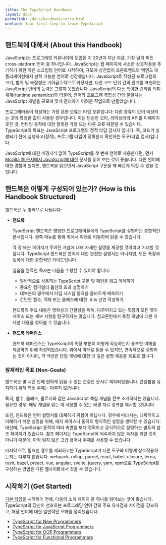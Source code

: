 ```yaml
---
title: The TypeScript Handbook
layout: docs
permalink: /docs/handbook/intro.html
oneline: Your first step to learn TypeScript
---
```


## 핸드북에 대해서 (About this Handbook)

JavaScript는 프로그래밍 커뮤니티에 도입된 지 20년이 지난 지금, 가장 널리 퍼진 cross-platform 언어 중 하나입니다. JavaScript는 웹 페이지에 사소한 상호작용을 추가하기 위한 작은 스크립팅 언어로 시작하여, 규모에 상관없이 프론트엔드와 백엔드 애플리케이션에서 선택 가능한 언어로 성장했습니다. JavaScript로 작성된 프로그램의 크기, 범위 및 복잡성은 기하급수적으로 커졌지만, 다른 코드 단위 간의 관계를 표현하는 JavaScript 언어의 능력은 그렇지 못했습니다. JavaScript의 다소 특이한 런타임 의미 체계(runtime semantics)와 더불어, 언어와 프로그램 복잡성 간의 불일치는 JavaScript 개발을 규모에 맞게 관리하기 어려운 작업으로 만들었습니다.

프로그래머들이 작성하는 가장 흔한 오류는 타입 오류입니다: 다른 종류의 값이 예상되는 곳에 특정한 값이 사용된 경우입니다. 이는 단순한 오타, 라이브러리 API를 이해하지 못한 것, 런타임 동작에 대한 잘못된 가정 또는 다른 오류 때문일 수 있습니다. TypeScript의 목표는 JavaScript 프로그램의 정적 타입 검사자 입니다. 즉, 코드가 실행되기 전에 실행하고(정적), 프로그램 타입이 정확한지 확인하는 도구(타입 검사)입니다.

JavaScript에 대한 배경지식 없이 TypeScript를 첫 번째 언어로 사용한다면, 먼저 [Mozilla 웹 문서에서 JavaScript에 대한](https://developer.mozilla.org/docs/Web/JavaScript/Guide) 문서를 읽어 보는 것이 좋습니다.
다른 언어에 대한 경험이 있다면, 핸드북을 읽으면서 JavaScript 구문을 꽤 빠르게 익힐 수 있을 것입니다.

## 핸드북은 어떻게 구성되어 있는가? (How is this Handbook Structured)

핸드북은 두 영역으로 나뉩니다:

* **핸드북**

  TypeScript 핸드북은 평범한 프로그래머들에게 TypeScript를 설명하는 종합적인 문서입니다. 왼쪽 메뉴를 통해 위에서 아래로 이동하며 읽을 수 있습니다.

  각 장 또는 페이지가 주어진 개념에 대해 자세한 설명을 제공할 것이라고 기대할 것입니다. TypeScript 핸드북은 언어에 대한 완전한 설명서는 아니지만, 모든 특징과 동작에 대한 종합적인 가이드입니다.

  실습을 완료한 독자는 다음을 수행할 수 있어야 합니다:

  * 일반적으로 사용하는 TypeScript 구문 및 패턴을 읽고 이해하기
  * 중요한 컴파일러 옵션의 효과 설명하기
  * 대부분의 경우에서 타입 시스템 동작을 올바르게 예측하기
  * 간단한 함수, 객체 또는 클래스에 대한 .d.ts 선언 작성하기

  핸드북의 주요 내용은 명확성과 간결성을 위해, 다루어지고 있는 특징의 모든 엣지 케이스 또는 세부 사항을 탐구하지는 않습니다. 참고문헌에서 특정 개념에 대한 자세한 내용을 찾아볼 수 있습니다.

* **핸드북 레퍼런스**

  핸드북 레퍼런스는 TypeScript의 특정 부분이 어떻게 작동하는지 풍부한 이해를 제공하기 위해 작성되었습니다. 위에서 아래로 읽을 수 있지만, 연속적으로 설명하는 것이 아니라, 각 섹션은 단일 개념에 대한 더 깊은 설명 제공을 목표로 합니다.

### 잠재적인 목표 (Non-Goals)

핸드북은 몇 시간 안에 편하게 읽을 수 있는 간결한 문서로 제작되었습니다. 간결함을 유지하기 위해 특정 주제는 다루지 않습니다.

특히, 함수, 클래스, 클로저와 같은 JavaScript 핵심 개념을 전부 소개하지는 않습니다. 필요한 경우, 해당 개념을 읽는 데 사용할 수 있는 배경 자료 링크를 제시할 것입니다.

또한, 핸드북은 언어 설명서를 대체하기 위함이 아닙니다. 경우에 따라서는, 대략적이고 이해하기 쉬운 설명을 위해, 에지 케이스나 동작의 형식적인 설명을 생략할 수 있습니다. 대신에, TypeScript 동작의 여러 측면을 보다 정확하고 공식적으로 설명하는 별도의 참조 페이지가 있습니다. 참조 페이지는 TypeScript에 익숙하지 않은 독자를 위한 것이 아니기 때문에, 아직 읽지 않은 고급 용어나 주제를 사용할 수 있습니다.

마지막으로, 필요한 경우를 제외하고는 TypeScript가 다른 도구와 어떻게 상호작용하는지는 다루지 않습니다. webpack, rollup, parcel, react, babel, closure, lerna, rush, bazel, preact, vue, angular, svelte, jquery, yarn, npm으로 TypeScript를 구성하는 방법은 다른 웹사이트에서 찾을 수 있습니다.

## 시작하기 (Get Started)

[기본 타입](/pages/basic-types.html)을 시작하기 전에, 다음의 소개 페이지 중 하나를 읽어보는 것이 좋습니다. TypeScript와 당신이 선호하는 프로그래밍 언어 간의 주요 유사점과 차이점을 강조하고, 해당 언어에 대한 일반적인 오해를 정리했습니다.

* [TypeScript for New Programmers](/pages/tutorials/ts-for-the-new-programmer.html)
* [TypeScript for JavaScript Programmers](/pages/tutorials/ts-for-js-programmers.html)
* [TypeScript for OOP Programmers](/pages/tutorials/ts-for-oopers.html)
* [TypeScript for Functional Programmers](/pages/tutorials/ts-for-functional-programmers.html)
